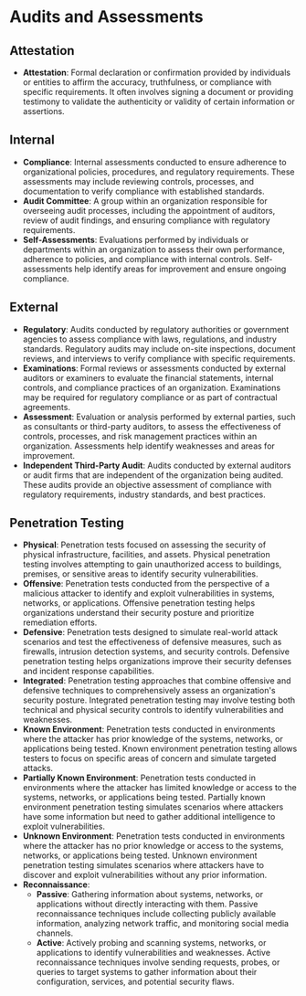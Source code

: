 # Audits and Assessments

## Attestation
- **Attestation**: Formal declaration or confirmation provided by individuals or entities to affirm the accuracy, truthfulness, or compliance with specific requirements. It often involves signing a document or providing testimony to validate the authenticity or validity of certain information or assertions.

## Internal
- **Compliance**: Internal assessments conducted to ensure adherence to organizational policies, procedures, and regulatory requirements. These assessments may include reviewing controls, processes, and documentation to verify compliance with established standards.
- **Audit Committee**: A group within an organization responsible for overseeing audit processes, including the appointment of auditors, review of audit findings, and ensuring compliance with regulatory requirements.
- **Self-Assessments**: Evaluations performed by individuals or departments within an organization to assess their own performance, adherence to policies, and compliance with internal controls. Self-assessments help identify areas for improvement and ensure ongoing compliance.

## External
- **Regulatory**: Audits conducted by regulatory authorities or government agencies to assess compliance with laws, regulations, and industry standards. Regulatory audits may include on-site inspections, document reviews, and interviews to verify compliance with specific requirements.
- **Examinations**: Formal reviews or assessments conducted by external auditors or examiners to evaluate the financial statements, internal controls, and compliance practices of an organization. Examinations may be required for regulatory compliance or as part of contractual agreements.
- **Assessment**: Evaluation or analysis performed by external parties, such as consultants or third-party auditors, to assess the effectiveness of controls, processes, and risk management practices within an organization. Assessments help identify weaknesses and areas for improvement.
- **Independent Third-Party Audit**: Audits conducted by external auditors or audit firms that are independent of the organization being audited. These audits provide an objective assessment of compliance with regulatory requirements, industry standards, and best practices.

## Penetration Testing
- **Physical**: Penetration tests focused on assessing the security of physical infrastructure, facilities, and assets. Physical penetration testing involves attempting to gain unauthorized access to buildings, premises, or sensitive areas to identify security vulnerabilities.
- **Offensive**: Penetration tests conducted from the perspective of a malicious attacker to identify and exploit vulnerabilities in systems, networks, or applications. Offensive penetration testing helps organizations understand their security posture and prioritize remediation efforts.
- **Defensive**: Penetration tests designed to simulate real-world attack scenarios and test the effectiveness of defensive measures, such as firewalls, intrusion detection systems, and security controls. Defensive penetration testing helps organizations improve their security defenses and incident response capabilities.
- **Integrated**: Penetration testing approaches that combine offensive and defensive techniques to comprehensively assess an organization's security posture. Integrated penetration testing may involve testing both technical and physical security controls to identify vulnerabilities and weaknesses.
- **Known Environment**: Penetration tests conducted in environments where the attacker has prior knowledge of the systems, networks, or applications being tested. Known environment penetration testing allows testers to focus on specific areas of concern and simulate targeted attacks.
- **Partially Known Environment**: Penetration tests conducted in environments where the attacker has limited knowledge or access to the systems, networks, or applications being tested. Partially known environment penetration testing simulates scenarios where attackers have some information but need to gather additional intelligence to exploit vulnerabilities.
- **Unknown Environment**: Penetration tests conducted in environments where the attacker has no prior knowledge or access to the systems, networks, or applications being tested. Unknown environment penetration testing simulates scenarios where attackers have to discover and exploit vulnerabilities without any prior information.
- **Reconnaissance**:
    - **Passive**: Gathering information about systems, networks, or applications without directly interacting with them. Passive reconnaissance techniques include collecting publicly available information, analyzing network traffic, and monitoring social media channels.
    - **Active**: Actively probing and scanning systems, networks, or applications to identify vulnerabilities and weaknesses. Active reconnaissance techniques involve sending requests, probes, or queries to target systems to gather information about their configuration, services, and potential security flaws.